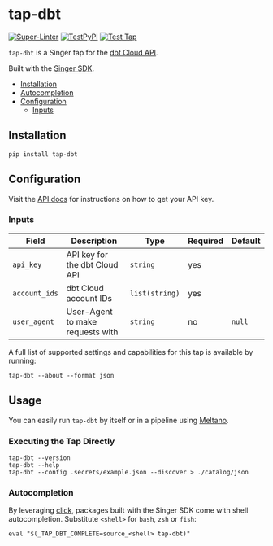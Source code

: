 # tap-dbt

[![Super-Linter](https://github.com/edgarrmondragon/tap-dbt/actions/workflows/superlinter.yml/badge.svg)](https://github.com/edgarrmondragon/tap-dbt/actions/workflows/superlinter.yml)
[![TestPyPI](https://github.com/edgarrmondragon/tap-dbt/actions/workflows/test-pypi.yml/badge.svg)](https://github.com/edgarrmondragon/tap-dbt/actions/workflows/test-pypi.yml)
[![Test Tap](https://github.com/edgarrmondragon/tap-dbt/actions/workflows/test-tap.yml/badge.svg)](https://github.com/edgarrmondragon/tap-dbt/actions/workflows/test-tap.yml)

`tap-dbt` is a Singer tap for the [dbt Cloud API][dbtcloud].

Built with the [Singer SDK][sdk].

- [Installation](#Installation)
- [Autocompletion](#Autocompletion)
- [Configuration](#Configuration)
  - [Inputs](#Inputs)

## Installation

```shell
pip install tap-dbt
```

## Configuration

Visit the [API docs][apidocs] for instructions on how to get your API key.

### Inputs

| Field         | Description                      | Type           | Required | Default |
|---------------|----------------------------------|----------------|----------|---------|
| `api_key`     | API key for the dbt Cloud API    | `string`       | yes      |         |
| `account_ids` | dbt Cloud account IDs            | `list(string)` | yes      |         |
| `user_agent`  | User-Agent to make requests with | `string`       | no       | `null`  |

A full list of supported settings and capabilities for this
tap is available by running:

```shell
tap-dbt --about --format json
```

## Usage

You can easily run `tap-dbt` by itself or in a pipeline using [Meltano][meltano].

### Executing the Tap Directly

```shell
tap-dbt --version
tap-dbt --help
tap-dbt --config .secrets/example.json --discover > ./catalog/json
```

### Autocompletion

By leveraging [click], packages built with the Singer SDK come with shell
autocompletion. Substitute `<shell>` for `bash`, `zsh` or `fish`:

```shell
eval "$(_TAP_DBT_COMPLETE=source_<shell> tap-dbt)"
```

[dbtcloud]: https://cloud.getdbt.com
[sdk]: https://gitlab.com/meltano/singer-sdk
[apidocs]: https://docs.getdbt.com/dbt-cloud/api#section/Authentication
[meltano]: https://gitlab.com/meltano/singer-sdk/-/blob/main/www.meltano.com
[click]: click.palletsprojects.com/
